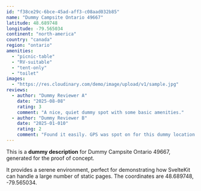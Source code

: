 ```yaml
---
id: "f38ce29c-6bce-45ad-aff3-c08aad032b85"
name: "Dummy Campsite Ontario 49667"
latitude: 48.689748
longitude: -79.565034
continent: "north-america"
country: "canada"
region: "ontario"
amenities:
  - "picnic-table"
  - "RV-suitable"
  - "tent-only"
  - "toilet"
images:
  - "https://res.cloudinary.com/demo/image/upload/v1/sample.jpg"
reviews:
  - author: "Dummy Reviewer A"
    date: "2025-08-08"
    rating: 3
    comment: "A nice, quiet dummy spot with some basic amenities."
  - author: "Dummy Reviewer B"
    date: "2025-01-010"
    rating: 2
    comment: "Found it easily. GPS was spot on for this dummy location."
---
```


This is a **dummy description** for Dummy Campsite Ontario 49667, generated for the proof of concept.

It provides a serene environment, perfect for demonstrating how SvelteKit can handle a large number of static pages. The coordinates are 48.689748, -79.565034.

